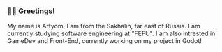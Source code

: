 ### 🙋‍♂️ Greetings!
My name is Artyom, I am from the Sakhalin, far east of Russia. I am currently studying software engineering at "FEFU".
I am also intrested in GameDev and Front-End, currently working on my project in Godot!
<!--
**Rikucode/Rikucode** is a ✨ _special_ ✨ repository because its `README.md` (this file) appears on your GitHub profile.

Here are some ideas to get you started:

- 🔭 I’m currently working on ...
- 🌱 I’m currently learning ...
- 👯 I’m looking to collaborate on ...
- 🤔 I’m looking for help with ...
- 💬 Ask me about ...
- 📫 How to reach me: ...
-->
